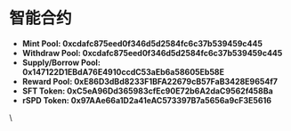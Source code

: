 # 智能合约

* **Mint Pool: 0xcdafc875eed0f346d5d2584fc6c37b539459c445**
* **Withdraw Pool: 0xcdafc875eed0f346d5d2584fc6c37b539459c445**
* **Supply/Borrow Pool: 0x147122D1EBdA76E4910ccdC53aEb6a58605Eb58E**
* **Reward Pool: 0xE86D3dBd8233F1BFA22679cB57FaB3428E9654f7**
* **SFT Token: 0xC5eA96Dd365983cfEc90E72b6A2daC9562f458Ba**
* **rSPD Token: 0x97AAe66a1D2a41eAC573397B7a5656a9cF3E5616**

\
